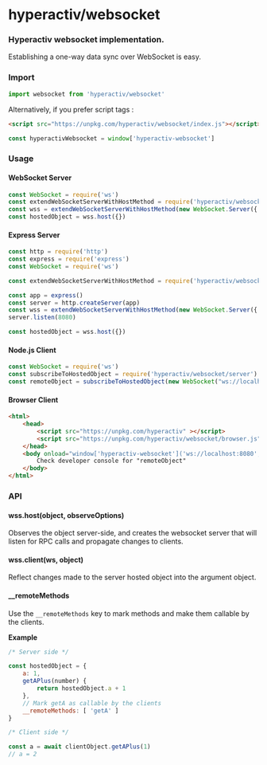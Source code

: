 # hyperactiv/websocket

### Hyperactiv websocket implementation.

Establishing a one-way data sync over WebSocket is easy.

### Import

```js
import websocket from 'hyperactiv/websocket'
```

Alternatively, if you prefer script tags :

```html
<script src="https://unpkg.com/hyperactiv/websocket/index.js"></script>
```

```js
const hyperactivWebsocket = window['hyperactiv-websocket']
```

### Usage

#### WebSocket Server

```javascript
const WebSocket = require('ws')
const extendWebSocketServerWithHostMethod = require('hyperactiv/websocket/server').server
const wss = extendWebSocketServerWithHostMethod(new WebSocket.Server({ port: 8080 }))
const hostedObject = wss.host({})
```

#### Express Server

```javascript
const http = require('http')
const express = require('express')
const WebSocket = require('ws')

const extendWebSocketServerWithHostMethod = require('hyperactiv/websocket/server').server

const app = express()
const server = http.createServer(app)
const wss = extendWebSocketServerWithHostMethod(new WebSocket.Server({ server }))
server.listen(8080)

const hostedObject = wss.host({})
```

#### Node.js Client

```javascript
const WebSocket = require('ws')
const subscribeToHostedObject = require('hyperactiv/websocket/server').client
const remoteObject = subscribeToHostedObject(new WebSocket("ws://localhost:8080"))
```

#### Browser Client

```html
<html>
    <head>
        <script src="https://unpkg.com/hyperactiv" ></script>
        <script src="https://unpkg.com/hyperactiv/websocket/browser.js"></script>
    </head>
    <body onload="window['hyperactiv-websocket']('ws://localhost:8080', window.remoteObject = {})">
        Check developer console for "remoteObject"
    </body>
</html>
```

### API

#### wss.host(object, observeOptions)

Observes the object server-side, and creates the websocket server that will listen for RPC calls and propagate changes to clients.

#### wss.client(ws, object)

Reflect changes made to the server hosted object into the argument object.

#### __remoteMethods

Use the `__remoteMethods` key to mark methods and make them callable by the clients.

**Example**

```js
/* Server side */

const hostedObject = {
    a: 1,
    getAPlus(number) {
        return hostedObject.a + 1
    },
    // Mark getA as callable by the clients
    __remoteMethods: [ 'getA' ]
}

/* Client side */

const a = await clientObject.getAPlus(1)
// a = 2
```
